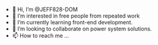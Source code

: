 - 👋 Hi, I’m @JEFF828-DOM
- 👀 I’m interested in free people from repeated work 
- 🌱 I’m currently learning front-end development.
- 💞️ I’m looking to collaborate on power system solutions.
- 📫 How to reach me ...

<!---
JEFF828-DOM/JEFF828-DOM is a ✨ special ✨ repository because its `README.md` (this file) appears on your GitHub profile.
You can click the Preview link to take a look at your changes.
--->
